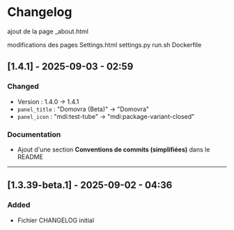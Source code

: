 # Changelog


ajout de la page _about.html

modifications des pages 
Settings.html
settings.py
run.sh
Dockerfile

## [1.4.1] - 2025-09-03 - 02:59
### Changed
- Version : 1.4.0 → 1.4.1
- `panel_title` : "Domovra (Beta)" → "Domovra"
- `panel_icon` : "mdi:test-tube" → "mdi:package-variant-closed"

### Documentation
- Ajout d'une section **Conventions de commits (simplifiées)** dans le README

---

## [1.3.39-beta.1] - 2025-09-02 - 04:36
### Added
- Fichier CHANGELOG initial
